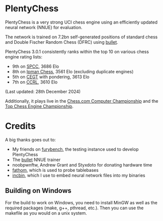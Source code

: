 # PlentyChess

PlentyChess is a very strong UCI chess engine using an efficiently updated neural network (NNUE) for evaluation.

The network is trained on 7.2bn self-generated positions of standard chess and Double Fischer Random Chess (DFRC) using [bullet](https://github.com/jw1912/bullet).

PlentyChess 3.0.1 consistently ranks within the top 10 on various chess engine rating lists:
- 9th on [SPCC](https://www.sp-cc.de/), 3686 Elo
- 8th on [Ipman Chess](https://ipmanchess.yolasite.com/r9-7945hx.php), 3561 Elo (excluding duplicate engines)
- 5th on [CEGT](http://www.cegt.net/5Plus3Rating/Purelist/rangliste.html) with pondering, 3613 Elo
- 7th on [CCRL](https://computerchess.org.uk/ccrl/4040/), 3610 Elo

(Last updated: 28th December 2024)

Additionally, it plays live in the [Chess.com Computer Championship](https://www.chess.com/computer-chess-championship) and the [Top Chess Engine Championship](https://tcec-chess.com/).

# Credits
A big thanks goes out to:
- My friends on [furybench](https://chess.aronpetkovski.com), the testing instance used to develop PlentyChess
- The [bullet](https://github.com/jw1912/bullet) NNUE trainer
- noobpwnftw, Andrew Grant and Styxdoto for donating hardware time
- [fathom](https://github.com/jdart1/Fathom), which is used to probe tablebases
- [incbin](https://github.com/graphitemaster/incbin), which I use to embed neural network files into my binaries

## Building on Windows
For the build to work on Windows, you need to install MinGW as well as the required packages (make, g++, pthread, etc.).
Then you can use the makefile as you would on a unix system.
